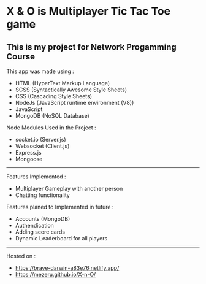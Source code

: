 # X & O is Multiplayer Tic Tac Toe game


## This is my project for Network Progamming Course

This app was made using :
- HTML (HyperText Markup Language)
- SCSS (Syntactically Awesome Style Sheets)
- CSS (Cascading Style Sheets)
- NodeJs (JavaScript runtime environment (V8))
- JavaScript
- MongoDB (NoSQL Database)

Node Modules Used in the Project :
- socket.io (Server.js)
- Websocket (Client.js)
- Express.js
- Mongoose

---

Features Implemented :
- Multiplayer Gameplay with another person
- Chatting functionality

Features planed to Implemented in future :
- Accounts (MongoDB)
- Authendication 
- Adding score cards
- Dynamic Leaderboard for all players 

---

Hosted on : 
- https://brave-darwin-a83e76.netlify.app/
- https://mezeru.github.io/X-n-O/

